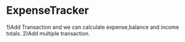 # ExpenseTracker
1)Add Transaction and we can calculate expense,balance and income totals.
2)Add multiple transaction.

